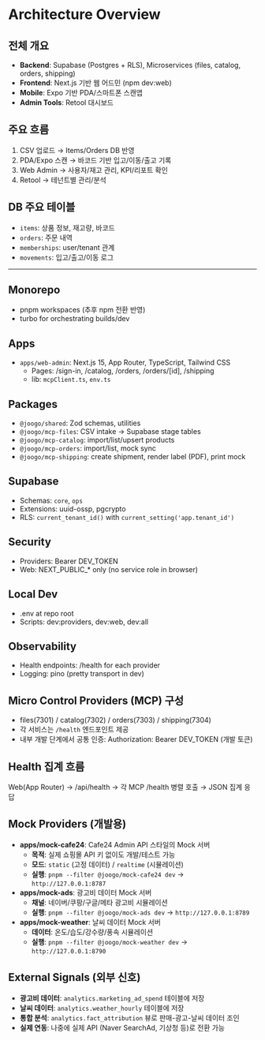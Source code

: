 # Architecture Overview

## 전체 개요
- **Backend**: Supabase (Postgres + RLS), Microservices (files, catalog, orders, shipping)
- **Frontend**: Next.js 기반 웹 어드민 (npm dev:web)
- **Mobile**: Expo 기반 PDA/스마트폰 스캔앱
- **Admin Tools**: Retool 대시보드

## 주요 흐름
1. CSV 업로드 → Items/Orders DB 반영
2. PDA/Expo 스캔 → 바코드 기반 입고/이동/출고 기록
3. Web Admin → 사용자/재고 관리, KPI/리포트 확인
4. Retool → 테넌트별 관리/분석

## DB 주요 테이블
- `items`: 상품 정보, 재고량, 바코드
- `orders`: 주문 내역
- `memberships`: user/tenant 관계
- `movements`: 입고/출고/이동 로그

---

## Monorepo
- pnpm workspaces (추후 npm 전환 반영)
- turbo for orchestrating builds/dev

## Apps
- `apps/web-admin`: Next.js 15, App Router, TypeScript, Tailwind CSS
  - Pages: /sign-in, /catalog, /orders, /orders/[id], /shipping
  - lib: `mcpClient.ts`, `env.ts`

## Packages
- `@joogo/shared`: Zod schemas, utilities
- `@joogo/mcp-files`: CSV intake → Supabase stage tables
- `@joogo/mcp-catalog`: import/list/upsert products
- `@joogo/mcp-orders`: import/list, mock sync
- `@joogo/mcp-shipping`: create shipment, render label (PDF), print mock

## Supabase
- Schemas: `core`, `ops`
- Extensions: uuid-ossp, pgcrypto
- RLS: `current_tenant_id()` with `current_setting('app.tenant_id')`

## Security
- Providers: Bearer DEV_TOKEN
- Web: NEXT_PUBLIC_* only (no service role in browser)

## Local Dev
- .env at repo root
- Scripts: dev:providers, dev:web, dev:all

## Observability
- Health endpoints: /health for each provider
- Logging: pino (pretty transport in dev)

## Micro Control Providers (MCP) 구성
- files(7301) / catalog(7302) / orders(7303) / shipping(7304)
- 각 서비스는 `/health` 엔드포인트 제공
- 내부 개발 단계에서 공통 인증: Authorization: Bearer DEV_TOKEN (개발 토큰)

## Health 집계 흐름
Web(App Router) → /api/health → 각 MCP /health 병렬 호출 → JSON 집계 응답

## Mock Providers (개발용)
- **apps/mock-cafe24**: Cafe24 Admin API 스타일의 Mock 서버
  - **목적**: 실제 쇼핑몰 API 키 없이도 개발/테스트 가능
  - **모드**: `static` (고정 데이터) / `realtime` (시뮬레이션)
  - **실행**: `pnpm --filter @joogo/mock-cafe24 dev` → `http://127.0.0.1:8787`
- **apps/mock-ads**: 광고비 데이터 Mock 서버
  - **채널**: 네이버/쿠팡/구글/메타 광고비 시뮬레이션
  - **실행**: `pnpm --filter @joogo/mock-ads dev` → `http://127.0.0.1:8789`
- **apps/mock-weather**: 날씨 데이터 Mock 서버
  - **데이터**: 온도/습도/강수량/풍속 시뮬레이션
  - **실행**: `pnpm --filter @joogo/mock-weather dev` → `http://127.0.0.1:8790`

## External Signals (외부 신호)
- **광고비 데이터**: `analytics.marketing_ad_spend` 테이블에 저장
- **날씨 데이터**: `analytics.weather_hourly` 테이블에 저장
- **통합 분석**: `analytics.fact_attribution` 뷰로 판매-광고-날씨 데이터 조인
- **실제 연동**: 나중에 실제 API (Naver SearchAd, 기상청 등)로 전환 가능